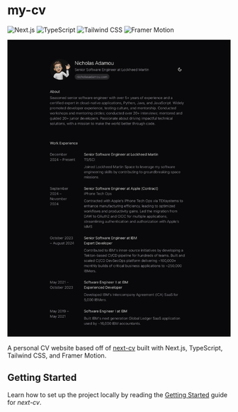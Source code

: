 # my-cv

![Next.js](https://img.shields.io/badge/-Next.js-000000?style=flat-square&logo=next.js&logoColor=white)
![TypeScript](https://img.shields.io/badge/-TypeScript-007ACC?style=flat-square&logo=typescript&logoColor=white)
![Tailwind CSS](https://img.shields.io/badge/-Tailwind%20CSS-06B6D4?style=flat-square&logo=tailwindcss&logoColor=white)
![Framer Motion](https://img.shields.io/badge/-Framer%20Motion-0081C9?style=flat-square&logo=framer&logoColor=white)

![preview](assets/preview.png)

A personal CV website based off of [next-cv](https://github.com/nicholasadamou/next-cv) built with Next.js, TypeScript, Tailwind CSS, and Framer Motion.

## Getting Started

Learn how to set up the project locally by reading the [Getting Started](https://github.com/nicholasadamou/next-cv#getting-started) guide for _next-cv_.

